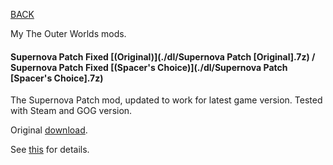 
[BACK](..)

My The Outer Worlds mods.

#### Supernova Patch Fixed [(Original)](./dl/Supernova Patch [Original].7z) / Supernova Patch Fixed [(Spacer's Choice)](./dl/Supernova Patch [Spacer's Choice].7z)

The Supernova Patch mod, updated to work for latest game version. Tested with Steam and GOG version.

Original [download](https://www.nexusmods.com/theouterworlds/mods/8).

See [this](https://forums.nexusmods.com/index.php?/topic/8096938-supernova-patch/page-40#entry99369573) for details.